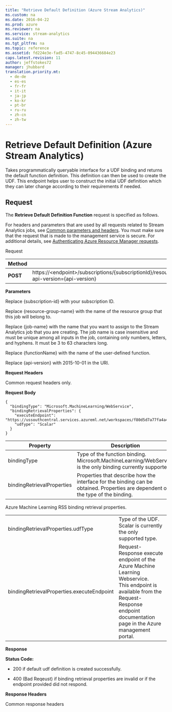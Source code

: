 ```yaml
---
title: "Retrieve Default Definition (Azure Stream Analytics)"
ms.custom: na
ms.date: 2016-04-22
ms.prod: azure
ms.reviewer: na
ms.service: stream-analytics
ms.suite: na
ms.tgt_pltfrm: na
ms.topic: reference
ms.assetid: fd224e3e-fad5-4747-8c45-094436684e23
caps.latest.revision: 11
author: jeffstokes72
manager: jhubbard
translation.priority.mt: 
  - de-de
  - es-es
  - fr-fr
  - it-it
  - ja-jp
  - ko-kr
  - pt-br
  - ru-ru
  - zh-cn
  - zh-tw
---
```

# Retrieve Default Definition (Azure Stream Analytics)
  Takes programmatically queryable interface for a UDF binding and returns the default function definition. This definition can then be used to create the UDF. This endpoint helps user to construct the initial UDF definition which they can later change according to their requirements if needed.  
  
## Request  
 The **Retrieve Default Definition Function** request is specified as follows.  
  
 For headers and parameters that are used by all requests related to Stream Analytics jobs, see [Common parameters and headers](http://msdn.microsoft.com/library/azure/8d088ecc-26eb-42e9-8acc-fe929ed33563). You must make sure that the request that is made to the management service is secure. For additional details, see [Authenticating Azure Resource Manager requests](http://msdn.microsoft.com/library/azure/dn790557.aspx).  
  
 Request  
  
|Method|Request URI|  
|------------|-----------------|  
|**POST**|https://<endpoint\>/subscriptions/{subscriptionId}/resourceGroups/{resourceGroupName}/providers/Microsoft.StreamAnalytics/streamingjobs/{jobName}/functions/{functionName}/RetrieveDefaultDefinition?api-version={api-version}|  
  
 **Parameters**  
  
 Replace {subscription-id} with your subscription ID.  
  
 Replace {resource-group-name} with the name of the resource group that this job will belong to.  
  
 Replace {job-name} with the name that you want to assign to the Stream Analytics job that you are creating. The job name is case insensitive and must be unique among all inputs in the job, containing only numbers, letters, and hyphens. It must be 3 to 63 characters long.  
  
 Replace {functionName} with the name of the user-defined function.  
  
 Replace {api-version} with 2015-10-01 in the URI.  
  
 **Request Headers**  
  
 Common request headers only.  
  
 **Request Body**  
  
```  
{  
  "bindingType": "Microsoft.MachineLearning/WebService",  
  "bindingRetrievalProperties": {  
    "executeEndpoint": "https://ussouthcentral.services.azureml.net/workspaces/f80d5d7a77fa4a46bf2a30c63c078dca/services/b7be5e40fd194258896fb602c1858eaf/execute",  
    "udfype": "Scalar"  
  }  
}  
```  
  
|Property|Description|  
|--------------|-----------------|  
|bindingType|Type of the function binding. Microsoft.MachineLearning/WebService is the only binding currently supported.|  
|bindingRetrievalProperties|Properties that describe how the interface for the binding can be obtained. Properties are dependent on the type of the binding.|  
  
 Azure Machine Learning RSS binding retrieval properties.  
  
|||  
|-|-|  
|bindingRetrievalProperties.udfType|Type of the UDF. Scalar is currently the only supported type.|  
|bindingRetrievalProperties.executeEndpoint|Request-Response execute endpoint of the Azure Machine Learning Webservice. <br />This endpoint is available from the Request-Response endpoint documentation page in the Azure management portal.|  
  
 **Response**  
  
 **Status Code:**  
  
-   200 if default udf definition is created successfully.  
  
-   400 (Bad Reqeust) if binding retrieval properties are invalid or if the endpoint provided did not respond.  
  
 **Response Headers**  
  
 Common response headers  
  
  
